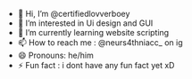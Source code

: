 - 👋 Hi, I’m @certifiedlovverboey
- 👀 I’m interested in Ui design and GUI
- 🌱 I’m currently learning website scripting
- 📫 How to reach me : @neurs4thniacc_ on ig
- 😄 Pronouns: he/him
- ⚡ Fun fact : i dont have any fun fact yet xD

<!---
certifiedlovverboey/certifiedlovverboey is a ✨ special ✨ repository because its `README.md` (this file) appears on your GitHub profile.
You can click the Preview link to take a look at your changes.
--->
